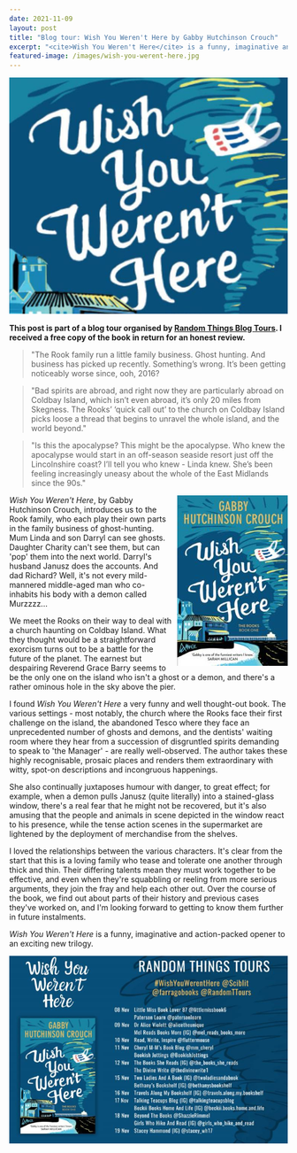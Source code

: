 ```yaml
---
date: 2021-11-09
layout: post
title: "Blog tour: Wish You Weren't Here by Gabby Hutchinson Crouch"
excerpt: "<cite>Wish You Weren't Here</cite> is a funny, imaginative and action-packed opener to an exciting new trilogy."
featured-image: /images/wish-you-werent-here.jpg
---
```


![Wish You Weren't Here](/images/wish-you-werent-here.jpg)

**This post is part of a blog tour organised by [Random Things Blog Tours](http://randomthingsthroughmyletterbox.blogspot.com/p/services-to-publishers-authors-blog.html). I received a free copy of the book in return for an honest review.**

> "The Rook family run a little family business. Ghost hunting. And business has picked up recently. Something’s wrong. It’s been getting noticeably worse since, ooh, 2016?

> "Bad spirits are abroad, and right now they are particularly abroad on Coldbay Island,
which isn’t even abroad, it’s only 20 miles from Skegness. The Rooks’ ‘quick call out’ to
the church on Coldbay Island picks loose a thread that begins to unravel the whole
island, and the world beyond."

> "Is this the apocalypse? This might be the apocalypse. Who knew the apocalypse would
start in an off-season seaside resort just off the Lincolnshire coast? I’ll tell you who
knew - Linda knew. She’s been feeling increasingly uneasy about the whole of the East
Midlands since the 90s."

<img src="/images/wish-you-werent-here-200.jpg" alt="Wish You Weren't Here" style="float: right; margin-bottom: 10px; margin-left: 10px;">

<cite>Wish You Weren't Here</cite>, by Gabby Hutchinson Crouch, introduces us to the Rook family, who each play their own parts in the family business of ghost-hunting. Mum Linda and son Darryl can see ghosts. Daughter Charity can't see them, but can 'pop' them into the next world. Darryl's husband Janusz does the accounts. And dad Richard? Well, it's not every mild-mannered middle-aged man who co-inhabits his body with a demon called Murzzzz...

We meet the Rooks on their way to deal with a church haunting on Coldbay Island. What they thought would be a straightforward exorcism turns out to be a battle for the future of the planet. The earnest but despairing Reverend Grace Barry seems to be the only one on the island who isn't a ghost or a demon, and there's a rather ominous hole in the sky above the pier.

I found <cite>Wish You Weren't Here</cite> a very funny and well thought-out book. The various settings - most notably, the church where the Rooks face their first challenge on the island, the abandoned Tesco where they face an unprecedented number of ghosts and demons, and the dentists' waiting room where they hear from a succession of disgruntled spirits demanding to speak to 'the Manager' - are really well-observed. The author takes these highly recognisable, prosaic places and renders them extraordinary with witty, spot-on descriptions and incongruous happenings.

She also continually juxtaposes humour with danger, to great effect; for example, when a demon pulls Janusz (quite literally) into a stained-glass window, there's a real fear that he might not be recovered, but it's also amusing that the people and animals in scene depicted in the window react to his presence, while the tense action scenes in the supermarket are lightened by the deployment of merchandise from the shelves.

I loved the relationships between the various characters. It's clear from the start that this is a loving family who tease and tolerate one another through thick and thin. Their differing talents mean they must work together to be effective, and even when they're squabbling or reeling from more serious arguments, they join the fray and help each other out. Over the course of the book, we find out about parts of their history and previous cases they've worked on, and I'm looking forward to getting to know them further in future instalments.

<cite>Wish You Weren't Here</cite> is a funny, imaginative and action-packed opener to an exciting new trilogy.

![Wish You Weren't Here blog tour banner](/images/wish-you-werent-here-banner.jpg)
